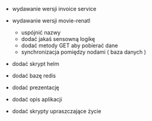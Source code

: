 * wydawanie wersji invoice service
* wydawanie wersji movie-renatl 
	* uspójnić nazwy
	* dodać jakaś sensowną logikę
	* dodać metody GET aby pobierać dane
	* synchronizacja pomiędzy nodami ( baza danych )
	
* dodać skrypt helm
* dodać bazę redis 
* dodać prezentację
* dodać opis aplikacji 
* dodać skrypty upraszczające życie